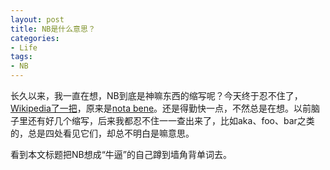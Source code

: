 ```yaml
---
layout: post
title: NB是什么意思？
categories:
- Life
tags:
- NB
---
```


长久以来，我一直在想，NB到底是神嘛东西的缩写呢？今天终于忍不住了，[Wikipedia了一把](http://en.wikipedia.org/wiki/NB)，原来是[nota bene](http://en.wikipedia.org/wiki/Nota_bene)。还是得勤快一点，不然总是在想。以前脑子里还有好几个缩写，后来我都忍不住一一查出来了，比如aka、foo、bar之类的，总是四处看见它们，却总不明白是嘛意思。

看到本文标题把NB想成“牛逼”的自己蹲到墙角背单词去。

